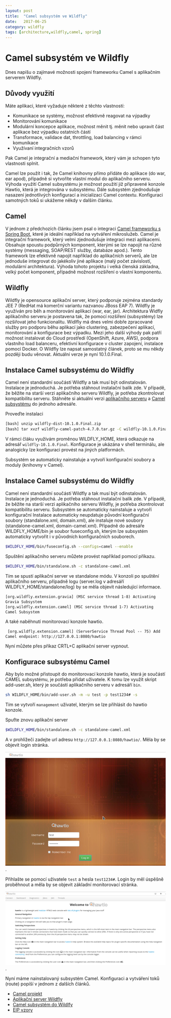 ```yaml
---
layout: post
title:  "Camel subsystém ve Wildfly"
date:   2017-06-25
category: wildfly
tags: [architecture,wildfly,camel, spring]
---
```


Camel subsystém ve Wildfly
====

Dnes napíšu o zajímavé možnosti spojení frameworku Camel s aplikačním serverem Wildfly.

Důvody využití
----

Máte aplikaci, které vyžaduje některé z těchto vlastností:

* Komunikace se systémy, možnost efektivně reagovat na výpadky
* Monitorování komunikace
* Modulární koncepce aplikace, možnost měnit tj. měnit nebo upravit část aplikace bez výpadku ostatních částí
* Transformace, validace dat, throttling, load balancing v rámci komunikace
* Využívaní integračních vzorů

Pak Camel je integrační a mediační framework, který vám je schopen tyto vlastnosti splnit. 

Camel lze použít i tak, že Camel knihovny přímo přidáte do aplikace (do war, ear apod), případně si vytvoříte vlastní modul do aplikačního serveru. Výhoda využití Camel subsystému je možnost použití již připravené konzole Hawtio, která je integrována v subsystému. Dále subsystém zjednodušuje nasazení jednotlivých konfigurací a inicializaci Camel contextu. Konfiguraci samotných toků si ukážeme někdy v dalším článku.

Camel
----

V jednom z předchozích článku jsem psal o integraci [Camel frameworku s Spring Boot](https://vladimirmezera.github.io/architecture/2017/06/04/SpringBoot/), které je ideální například na vytváření mikroslužeb. Camel je integrační framework, který velmi zjednodušuje integraci mezi aplikacemi. Obsahuje spoustu podpůrných komponent, kterými se lze napojit na různé systémy (messaging, SOAP/REST služby, databáze apod.). Tento framework lze efektivně napojit například do aplikačních serverů, ale lze jednoduše integrovat do jakékoliv jiné aplikace (malý počet závislostí, modulární architektura).  Výhoda tohoto projektu i velká členská základna, velký počet komponent, případně možnost rozšíření o vlastní komponentu. 

Wildfly
----
 
Wildfly je opensource aplikační server, který podporuje zejména standardy JEE 7 (RedHat má komerční variantu nazvanou JBoss EAP 7).  Wildfly je využíván pro běh a monitorování aplikací (war, ear, jar). Architektura Widfly aplikačního serveru je postavena tak, že pomocí rozšíření (subsystémy) lze rozšiřovat jeho funkcionalitu. Widlfly má dnes velmi dobře zpracované služby pro podporu běhu aplikací jako clustering, zabezpečení aplikací, monitorování a konfigurace bez výpadku. Mezi jeho další výhody pak patří možnost instalovat do Cloud prostředí (OpenShift, Azure, AWS), podpora vlastního load balanceru, efektivní konfigurace v cluster zapojení, instalace pomocí Docker. O Wildfly lze napsat samostatný článek, proto se mu někdy později budu věnovat.  Aktuální verze je nyní 10.1.0.Final.

Instalace Camel subsystému do Wildfly
----

Camel není standardní součástí Wildfly a tak musí být odinstalován. Instalace je jednoduchá. Je potřeba stáhnout instalační balík zde. V případě, že běžíte na starší verzi aplikačního serveru Wildfly, je potřeba zkontrolovat kompatibilitu serveru. Stáhněte si aktuální verzi [aplikačního serveru](http://wildfly.org) a [Camel subsystému](https://github.com/wildfly-extras/wildfly-camel/releases) do jednoho adresáře. 

Proveďte instalaci

```bash
[bash] unzip wildfly-dist-10.1.0.Final.zip
[bash] tar xvzf wildfly-camel-patch-4.7.0.tar.gz -C wildfly-10.1.0.Final/
```

V rámci čláku využívám proměnou WILDFLY\_HOME, která odkazuje na adresář `wildfly-10.1.0.Final`. Konfigurace je ukázána v shell terminálu, ale analogicky lze konfiguraci provést na jiných platformách.

Subsystém se automaticky nainstaluje a vytvoří konfigurační soubory a moduly (knihovny v Camel).

Instalace Camel subsystému do Wildfly
----

Camel není standardní součástí Wildfly a tak musí být odinstalován. Instalace je jednoduchá. Je potřeba stáhnout instalační balík zde. V případě, že běžíte na starší verzi aplikačního serveru Wildfly, je potřeba zkontrolovat kompatibilitu serveru. 
Subsystém se automaticky nainstaluje a vytvoří konfigurační 
Instalace automaticky neupdatuje původní konfigurační soubory (standalone.xml, domain.xml), ale instaluje nové soubory (standalone-camel.xml, domain-camel.xml).  Případně do adresáře WILDFLY\_HOME/bin je soubor fuseconfig.sh, kterým lze subsystém automaticky vytvořit i v původních konfiguračních souborech.

```bash
$WILDFLY_HOME/bin/fuseconfig.sh --configs=camel --enable
```

Spuštění aplikačního serveru můžete provést například pomocí příkazu.

```bash
$WILDFLY_HOME/bin/standalone.sh -c standalone-camel.xml
```

Tím se spustí aplikační server ve standalone módu. V konzoli po spuštění aplikačního serveru, případně logu (server.log v adresáří WILDFLY_HOME/standalone/log) by se měla objevit následující informace.

```log
[org.wildfly.extension.gravia] (MSC service thread 1-8) Activating Gravia Subsystem
[org.wildfly.extension.camel] (MSC service thread 1-7) Activating Camel Subsystem

```

A také naběhnutí monitorovací konzole hawtio.

```log
 [org.wildfly.extension.camel] (ServerService Thread Pool -- 75) Add Camel endpoint: http://127.0.0.1:8080/hawtio
```
Nyní můžete přes příkaz CRTL+C aplikační server vypnout.

Konfigurace subsystému Camel
----

Aby bylo možné přistoupit do monitorovací konzole hawtio, která je součástí CAMEL subsystému, je potřeba přidat uživatele. K tomu lze využít skript add-user.sh, který je součástí aplikačního serveru v adresáří `bin`.  

```bash
sh WILDFLY_HOME/bin/add-user.sh -m -u test -p test1234# -s
```
Tím se vytvoří `management` uživatel, kterým se lze přihlásit do hawtio konzole.

Spuťte znovu aplikační server 

```bash
$WILDFLY_HOME/bin/standalone.sh -c standalone-camel.xml
```

A v prohlížeči zadejte url adresu `http://127.0.0.1:8080/hawtio/`. Měla by se objevit login stránka.

![Hawtio login form](/public/camel/hawtio-login.png "Hawtio login form").

Přihlašte se pomocí uživatele `test` a hesla `test1234#`. Login by měl úspěšně proběhnout a měla by se objevit základní monitorovací stránka.

![Hawtio login sucess](/public/camel/hawtio-login-sucess.png "Hawtio login sucess.").



Nyní máme nainstalovaný subsystém Camel. Konfiguraci a vytváření toků (route) popíší v jednom z dalších článků.

* [Camel projekt](http://camel.apache.org/)
* [Aplikační server Wildfly](http://wildfly.org)
* [Camel subsystém do Wildlfy](https://github.com/wildfly-extras/wildfly-camel/releases) 
* [EIP vzory](http://www.enterpriseintegrationpatterns.com/)
